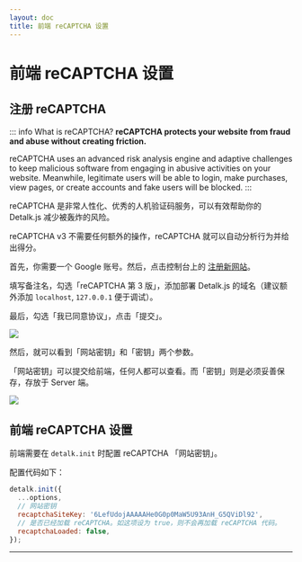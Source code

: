 ```yaml
---
layout: doc
title: 前端 reCAPTCHA 设置
---
```


# 前端 reCAPTCHA 设置

## 注册 reCAPTCHA

::: info What is reCAPTCHA?
**reCAPTCHA protects your website from fraud and abuse without creating friction.**

reCAPTCHA uses an advanced risk analysis engine and adaptive challenges to keep malicious software from engaging in abusive activities on your website. Meanwhile, legitimate users will be able to login, make purchases, view pages, or create accounts and fake users will be blocked.
:::

reCAPTCHA 是非常人性化、优秀的人机验证码服务，可以有效帮助你的 Detalk.js 减少被轰炸的风险。

reCAPTCHA v3 不需要任何额外的操作，reCAPTCHA 就可以自动分析行为并给出得分。

首先，你需要一个 Google 账号。然后，点击控制台上的 [注册新网站](https://www.google.com/recaptcha/admin/create)。

填写备注名，勾选「reCAPTCHA 第 3 版」，添加部署 Detalk.js 的域名（建议额外添加 `localhost`, `127.0.0.1` 便于调试）。

最后，勾选「我已同意协议」，点击「提交」。

![](https://p.awa.fyi/s/2023/1673072313234.png)

然后，就可以看到「网站密钥」和「密钥」两个参数。

「网站密钥」可以提交给前端，任何人都可以查看。而「密钥」则是必须妥善保存，存放于 Server 端。

![](https://p.awa.fyi/s/2023/1673072557333.png)

## 前端 reCAPTCHA 设置

前端需要在 `detalk.init` 时配置 reCAPTCHA 「网站密钥」。

配置代码如下：

```js
detalk.init({
  ...options,
  // 网站密钥
  recaptchaSiteKey: '6LefUdojAAAAAHe0G0p0MaW5U93AnH_G5QViDl92',
  // 是否已经加载 reCAPTCHA。如这项设为 true，则不会再加载 reCAPTCHA 代码。
  recaptchaLoaded: false,
});
```

---

<Comment />

